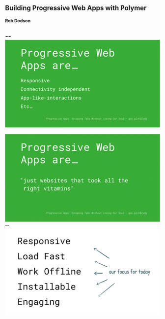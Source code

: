 ## Building Progressive Web Apps with Polymer
#### Rob Dodson
--
<img src="assets/10_polymer2/1.png">
--
<img src="assets/10_polymer2/2.png">
--
<img src="assets/10_polymer2/3.png">
